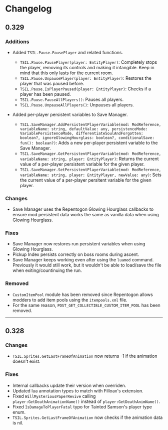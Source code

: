 # Changelog

## 0.329

### Additions

* Added `TSIL.Pause.PausePlayer` and related functions.
    * `TSIL.Pause.PausePlayer(player: EntityPlayer)`: Completely stops the player, removing its controls and making it intangible. Keep in mind that this only lasts for the current room.
    * `TSIL.Pause.UnpausePlayer(player: EntityPlayer)`: Restores the player that was paused before.
    * `TSIL.Pause.IsPlayerPaused(player: EntityPlayer)`: Checks if a player has been paused.
    * `TSIL.Pause.PauseAllPlayers()`: Pauses all players.
    * `TSIL.Pause.UnpauseAllPlayers()`: Unpauses all players.

* Added per-player persistent variables to Save Manager.
    * `TSIL.SaveManager.AddPersistentPlayerVariable(mod: ModReference, variableName: string, defaultValue: any, persistenceMode: VariablePersistenceMode, differentiateSoulAndForgotten: boolean?, ignoreGlowingHourglass: boolean?, conditionalSave: fun(): boolean?)`: Adds a new per-player persistent variable to the Save Manager. 
    * `TSIL.SaveManager.GetPersistentPlayerVariable(mod: ModReference, variableName: string, player: EntityPlayer)`: Returns the current value of a per-player persistent variable for the given player.
    * `TSIL.SaveManager.SetPersistentPlayerVariable(mod: ModReference, variableName: string, player: EntityPlayer, newValue: any)`: Sets the current value of a per-player persitent variable for the given player.

### Changes

* Save Manager uses the Repentogon Glowing Hourglass callbacks to ensure mod persistent data works the same as vanilla data when using Glowing Hourglass.

### Fixes

* Save Manager now restores run persistent variables when using Glowing Hourglass.
* Pickup Index persists correctly on boss rooms during ascent.
* Save Manager keeps working even after using the `luamod` command. Previously it would still work, but it wouldn't be able to load/save the file when exiting/countinuing the run.

### Removed

* `CustomItemPool` module has been removed since Repentogon allows modders to add item pools using the `itempools.xml` file.
* For the same reason, `POST_GET_COLLECTIBLE_CUSTOM_ITEM_POOL` has been removed.

---

## 0.328

### Changes

* `TSIL.Sprites.GetLastFrameOfAnimation` now returns -1 if the animation doesn't exist.

### Fixes

* Internal callbacks update their version when overriden.
* Updated lua annotation types to match with Filloax's extension.
* Fixed `WillMysteriousPaperRevive` calling `player:GetDeathAnimationName()` instead of `player:GetDeathAnimName()`.
* Fixed `IsDamageToPlayerFatal` typo for Tainted Samson's player type enum.
* `TSIL.Sprites.GetLastFrameOfAnimation` now checks if the animation data is nil.